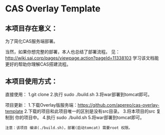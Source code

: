CAS Overlay Template
============================

 本项目存在意义：
 ---------------------
   为了简化CAS服务端部署。
      
   当然，如果你想完整的部署，本人也总结了部署流程。
   见：http://wiki.sai.corp/pages/viewpage.action?pageId=11338103
   学习该文档能更好的帮助你理解CAS搭建流程。
      
 本项目使用方式：
 -----------------
  直接使用：
   1.git clone
   2.执行 sudo ./build.sh
   3.将war部署到tomcat即可。
   
  项目更新：
   1.下载Overlay版服务端：https://github.com/apereo/cas-overlay-template
   2.下载的项目和此项目唯一的区别是没有src目录。
   3.将本项目的src 复制到 你的项目中。
   4.执行 sudo ./build.sh
   5.将war部署到tomcat即可。
     
     
    注意：该项目 编译(./build.sh)，部署(启动tomcat) 需要root 权限。
     
     
